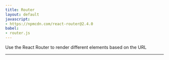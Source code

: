 ```yaml
---
title: Router
layout: default
javascript:
- https://npmcdn.com/react-router@2.4.0
babel:
- router.js
---
```


Use the React Router to render different elements based on the URL

---

<div id="app"></div>

